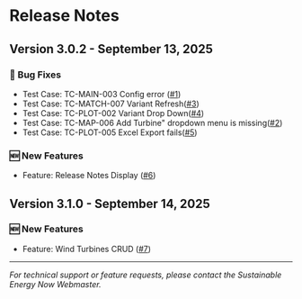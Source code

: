 # Release Notes

## Version 3.0.2 - September 13, 2025

### 🐛 Bug Fixes
- Test Case: TC-MAIN-003 Config error ([#1](https://github.com/Sustainable-Energy-Now/siren_web/issues/1))
- Test Case: TC-MATCH-007 Variant Refresh([#3](https://github.com/Sustainable-Energy-Now/siren_web/issues/3))
- Test Case: TC-PLOT-002 Variant Drop Down([#4](https://github.com/Sustainable-Energy-Now/siren_web/issues/4))
- Test Case: TC-MAP-006 Add Turbine" dropdown menu is missing([#2](https://github.com/Sustainable-Energy-Now/siren_web/issues/2))
- Test Case: TC-PLOT-005 Excel Export fails([#5](https://github.com/Sustainable-Energy-Now/siren_web/issues/5))



### 🆕 New Features
- Feature: Release Notes Display ([#6](https://github.com/Sustainable-Energy-Now/siren_web/issues/6))

## Version 3.1.0 - September 14, 2025
### 🆕 New Features
- Feature: Wind Turbines CRUD ([#7](https://github.com/Sustainable-Energy-Now/siren_web/issues/7))
---

*For technical support or feature requests, please contact the Sustainable Energy Now Webmaster.*